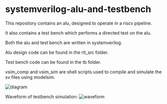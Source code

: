 # systemverilog-alu-and-testbench

This repository contains an alu, designed to operate in a riscv pipeline.

It also contains a test bench which performs a directed test on the alu.

Both the alu and test bench are written in systemverilog.

Alu design code can be found in the rtl_src folder.

Test bench code can be found in the tb folder.

vsim_comp and vsim_sim are shell scripts used to compile and simulate the sv files using modelsim.

![diagram](https://user-images.githubusercontent.com/39601174/225287814-9f01c449-18e3-4dbf-9ad5-b4673b27e8d8.png)

Waveform of testbench simulation:
![waveform](https://user-images.githubusercontent.com/39601174/225491935-8221ab63-8a1a-402a-a669-9e769d97f2b7.png)
